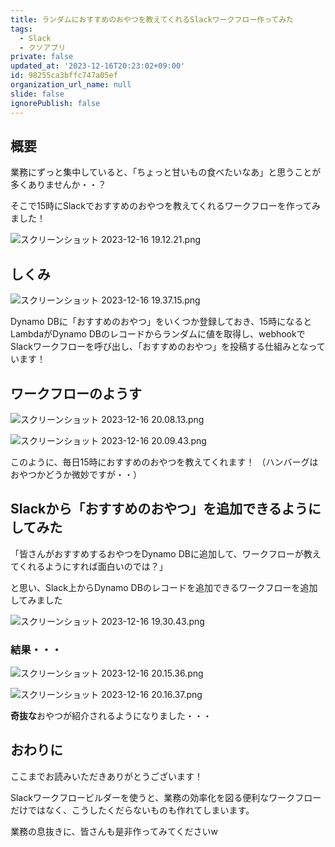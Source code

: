 ```yaml
---
title: ランダムにおすすめのおやつを教えてくれるSlackワークフロー作ってみた
tags:
  - Slack
  - クソアプリ
private: false
updated_at: '2023-12-16T20:23:02+09:00'
id: 98255ca3bffc747a05ef
organization_url_name: null
slide: false
ignorePublish: false
---
```

## 概要
業務にずっと集中していると、「ちょっと甘いもの食べたいなあ」と思うことが多くありませんか・・？

そこで15時にSlackでおすすめのおやつを教えてくれるワークフローを作ってみました！

![スクリーンショット 2023-12-16 19.12.21.png](https://qiita-image-store.s3.ap-northeast-1.amazonaws.com/0/689205/bcde7553-9c09-5834-6fa2-d5da96ca9846.png)

## しくみ

![スクリーンショット 2023-12-16 19.37.15.png](https://qiita-image-store.s3.ap-northeast-1.amazonaws.com/0/689205/6cc52f6c-4e8e-f740-f093-aada82a6330b.png)

Dynamo DBに「おすすめのおやつ」をいくつか登録しておき、15時になるとLambdaがDynamo DBのレコードからランダムに値を取得し、webhookでSlackワークフローを呼び出し、「おすすめのおやつ」を投稿する仕組みとなっています！

## ワークフローのようす

![スクリーンショット 2023-12-16 20.08.13.png](https://qiita-image-store.s3.ap-northeast-1.amazonaws.com/0/689205/d021200c-9fae-69fa-d0a9-ef44abfae94b.png)

![スクリーンショット 2023-12-16 20.09.43.png](https://qiita-image-store.s3.ap-northeast-1.amazonaws.com/0/689205/15671f9f-9cd0-4ee6-6756-f91960578e00.png)

このように、毎日15時におすすめのおやつを教えてくれます！
（ハンバーグはおやつかどうか微妙ですが・・）



## Slackから「おすすめのおやつ」を追加できるようにしてみた

「皆さんがおすすめするおやつをDynamo DBに追加して、ワークフローが教えてくれるようにすれば面白いのでは？」

と思い、Slack上からDynamo DBのレコードを追加できるワークフローを追加してみました

![スクリーンショット 2023-12-16 19.30.43.png](https://qiita-image-store.s3.ap-northeast-1.amazonaws.com/0/689205/08f50bd8-d50d-030e-ab5e-63d5cf93c680.png)


### 結果・・・

![スクリーンショット 2023-12-16 20.15.36.png](https://qiita-image-store.s3.ap-northeast-1.amazonaws.com/0/689205/08706fb1-f7e5-feae-e5e0-f87a59be8c9d.png)

![スクリーンショット 2023-12-16 20.16.37.png](https://qiita-image-store.s3.ap-northeast-1.amazonaws.com/0/689205/95507da5-01d1-ff88-c3de-ad386e846a8d.png)

**奇抜な**おやつが紹介されるようになりました・・・


## おわりに

ここまでお読みいただきありがとうございます！

Slackワークフロービルダーを使うと、業務の効率化を図る便利なワークフローだけではなく、こうしたくだらないものも作れてしまいます。

業務の息抜きに、皆さんも是非作ってみてくださいw
